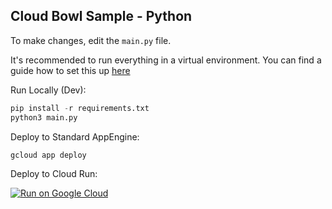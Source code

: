 Cloud Bowl Sample - Python
---------------------------------

To make changes, edit the `main.py` file.

It's recommended to run everything in a virtual environment. You can find a
guide how to set this up [here](https://docs.python.org/3/library/venv.html)

Run Locally (Dev):

```python
pip install -r requirements.txt
python3 main.py
```

Deploy to Standard AppEngine:

```bash
gcloud app deploy
```

Deploy to Cloud Run:

[![Run on Google Cloud](https://deploy.cloud.run/button.svg)](https://deploy.cloud.run)

